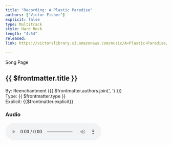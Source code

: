 ```yaml
---
title: "Recording: A Plastic Paradise"
authors: ["Victor Fisher"]
explicit: false
type: Multitrack  
style: Hard Rock
length: "4:54"
released: 
link: https://victorslibrary.s3.amazonaws.com/music/A+Plastic+Paradise/A+Plastic+Paradise.mp3

---
```


<g-link to="/song/a-plastic-paradise">Song Page</g-link>

## {{ $frontmatter.title }}

By: <g-link to="/band/reenchantment">Reenchantment</g-link> ({{ $frontmatter.authors.join(', ') }})  
Type: {{ $frontmatter.type }}  
Explicit: {{$frontmatter.explicit}}

### Audio

<audio controls controlsList="nodownload">
  <source :src="$frontmatter.link" type="audio/mpeg">
Your browser does not support the audio element.
</audio>
